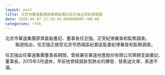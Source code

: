 ```yaml
---
layout: post
title: 北京市華遠集團原黨委副書記任志強正受紀律調查
date: 2020-04-07 22:28:34.000000000 +08:00
categories: rthk
---
```


北京市華遠集團原黨委副書記、董事長任志強，正受紀律審查和監察調查。
　　
報道指出，任志強正接受北京市西城區紀委區監委紀律審查和監察調查。

任志強出任華遠集團董事長期間，曾經兼任華遠地產股份有限公司黨總支副書記、董事長，2015年3月退休，早前他曾經就新型肺炎的爆發，發表過文章，表達不滿。
